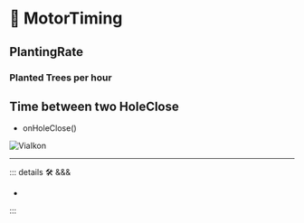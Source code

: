 # 💜 <anima>MotorTiming </anima>

## PlantingRate

### Planted Trees per hour

## Time between two HoleClose

- onHoleClose()

![ViaIkon](/BetaIkon/Via_Ikon.png)

---

<!-- =================================================== -->
<!-- =================================================== -->
<!-- =================================================== -->
<!-- =================================================== -->
<!-- =================================================== -->
::: details 🛠 <dev>&&&</dev>

-

:::

